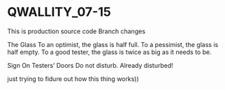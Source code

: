 # QWALLITY_07-15
This is production source code
Branch changes

The Glass
To an optimist, the glass is half full.
To a pessimist, the glass is half empty.
To a good tester, the glass is twice as big as it needs to be.


Sign On Testers’ Doors
Do not disturb. Already disturbed!

just trying to fidure out how this thing works))
